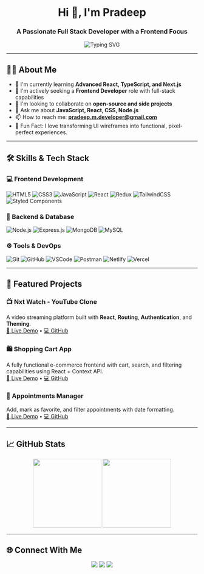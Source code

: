 <h1 align="center">Hi 👋, I'm Pradeep</h1>
<h3 align="center">A Passionate Full Stack Developer with a Frontend Focus</h3>

<p align="center">
  <img src="https://readme-typing-svg.demolab.com?font=Fira+Code&weight=500&pause=1000&center=true&vCenter=true&width=435&lines=Turning+Ideas+Into+Interactive+Web+Experiences;Frontend+Specialist+%F0%9F%92%BB;React+%7C+JavaScript+%7C+Node.js+Developer;Let's+Build+Something+Amazing" alt="Typing SVG" />
</p>

---

## 🧑‍💻 About Me

- 🌱 I'm currently learning **Advanced React, TypeScript, and Next.js**
- 💼 I'm actively seeking a **Frontend Developer** role with full-stack capabilities
- 👯 I'm looking to collaborate on **open-source and side projects**
- 💬 Ask me about **JavaScript, React, CSS, Node.js**
- 📫 How to reach me: **pradeep.m.developer@gmail.com**
- 🧠 Fun Fact: I love transforming UI wireframes into functional, pixel-perfect experiences.

---

## 🛠️ Skills & Tech Stack

### 💻 Frontend Development
![HTML5](https://img.shields.io/badge/HTML5-E34F26?style=for-the-badge&logo=html5&logoColor=white)
![CSS3](https://img.shields.io/badge/CSS3-1572B6?style=for-the-badge&logo=css3&logoColor=white)
![JavaScript](https://img.shields.io/badge/JavaScript-F7DF1E?style=for-the-badge&logo=javascript&logoColor=black)
![React](https://img.shields.io/badge/React-20232A?style=for-the-badge&logo=react&logoColor=61DAFB)
![Redux](https://img.shields.io/badge/Redux-593D88?style=for-the-badge&logo=redux&logoColor=white)
![TailwindCSS](https://img.shields.io/badge/TailwindCSS-38B2AC?style=for-the-badge&logo=tailwind-css&logoColor=white)
![Styled Components](https://img.shields.io/badge/styled--components-DB7093?style=for-the-badge&logo=styled-components&logoColor=white)

### 🧰 Backend & Database
![Node.js](https://img.shields.io/badge/Node.js-339933?style=for-the-badge&logo=nodedotjs&logoColor=white)
![Express.js](https://img.shields.io/badge/Express.js-000000?style=for-the-badge&logo=express&logoColor=white)
![MongoDB](https://img.shields.io/badge/MongoDB-4EA94B?style=for-the-badge&logo=mongodb&logoColor=white)
![MySQL](https://img.shields.io/badge/MySQL-00758F?style=for-the-badge&logo=mysql&logoColor=white)

### ⚙️ Tools & DevOps
![Git](https://img.shields.io/badge/Git-F05032?style=for-the-badge&logo=git&logoColor=white)
![GitHub](https://img.shields.io/badge/GitHub-181717?style=for-the-badge&logo=github&logoColor=white)
![VSCode](https://img.shields.io/badge/VS%20Code-007ACC?style=for-the-badge&logo=visual-studio-code&logoColor=white)
![Postman](https://img.shields.io/badge/Postman-FF6C37?style=for-the-badge&logo=postman&logoColor=white)
![Netlify](https://img.shields.io/badge/Netlify-00C7B7?style=for-the-badge&logo=netlify&logoColor=white)
![Vercel](https://img.shields.io/badge/Vercel-000000?style=for-the-badge&logo=vercel&logoColor=white)

---

## 📂 Featured Projects

### 📺 Nxt Watch - YouTube Clone  
A video streaming platform built with **React**, **Routing**, **Authentication**, and **Theming**.  
[🔗 Live Demo](https://nxtwatch-demo.vercel.app) • [💻 GitHub](https://github.com/PradeepDev07/nxt-watch)

### 🛍️ Shopping Cart App  
A fully functional e-commerce frontend with cart, search, and filtering capabilities using React + Context API.  
[🔗 Live Demo](https://shopping-cart-demo.vercel.app) • [💻 GitHub](https://github.com/PradeepDev07/shopping-cart)

### 📅 Appointments Manager  
Add, mark as favorite, and filter appointments with date formatting.  
[🔗 Live Demo](https://appointments-app.vercel.app) • [💻 GitHub](https://github.com/PradeepDev07/appointments-app)

---

## 📈 GitHub Stats

<p align="center">
  <img src="https://github-readme-stats.vercel.app/api?username=PradeepDev07&show_icons=true&theme=radical&count_private=true" height="180" />
  <img src="https://github-readme-streak-stats.herokuapp.com/?user=PradeepDev07&theme=radical" height="180" />
</p>

---

## 🌐 Connect With Me

<p align="center">
  <a href="www.linkedin.com/in/pradeep-m07"><img src="https://img.shields.io/badge/LinkedIn-blue?style=for-the-badge&logo=linkedin&logoColor=white" /></a>
  <a href="mailto:pradeep.m.developer@gmail.com"><img src="https://img.shields.io/badge/Email-D14836?style=for-the-badge&logo=gmail&logoColor=white" /></a>
  <a href="https://pradeep-m07portfolio.vercel.app"><img src="https://img.shields.io/badge/Portfolio-000000?style=for-the-badge&logo=vercel&logoColor=white" /></a>
</p>

<!---
PradeepDev07/PradeepDev07 is a ✨ special ✨ repository because its `READ  ME.md` (this file) appears on your GitHub profile.
You can click the Preview link to take a look at your changes.
--->
